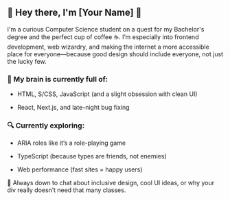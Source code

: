 ## 🌈 Hey there, I'm [Your Name] 👋
I'm a curious Computer Science student on a quest for my Bachelor's degree and the perfect cup of coffee ☕. I’m especially into frontend development, web wizardry, and making the internet a more accessible place for everyone—because good design should include everyone, not just the lucky few.

### 🧠 My brain is currently full of:

- HTML, S/CSS, JavaScript (and a slight obsession with clean UI)

- React, Next.js, and late-night bug fixing

### 🔍 Currently exploring:

- ARIA roles like it’s a role-playing game

- TypeScript (because types are friends, not enemies)

- Web performance (fast sites = happy users)

💬 Always down to chat about inclusive design, cool UI ideas, or why your div really doesn’t need that many classes.



<!--
**Cozy-Habit/Cozy-Habit** is a ✨ _special_ ✨ repository because its `README.md` (this file) appears on your GitHub profile.

Here are some ideas to get you started:

- 🔭 I’m currently working on ...
- 🌱 I’m currently learning ...
- 👯 I’m looking to collaborate on ...
- 🤔 I’m looking for help with ...
- 💬 Ask me about ...
- 📫 How to reach me: ...
- 😄 Pronouns: ...
- ⚡ Fun fact: ...
-->
